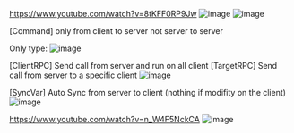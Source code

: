 https://www.youtube.com/watch?v=8tKFF0RP9Jw
![image](https://user-images.githubusercontent.com/20149493/236585117-4db657fb-06ba-40b0-8c65-3aacc415d71e.png)
![image](https://user-images.githubusercontent.com/20149493/236585172-6d5f9cc5-81dd-464b-9b4c-28d0f1447e57.png)


[Command] only from client to server not server to server

Only type:
![image](https://user-images.githubusercontent.com/20149493/236586584-6c67f14a-ff37-4709-9661-9d8dc36f65d8.png)


[ClientRPC] Send call from server and run on all client
[TargetRPC] Send call from server to a specific client
![image](https://user-images.githubusercontent.com/20149493/236587310-191a5162-1e74-4595-9410-4c3e0b1c1245.png)

[SyncVar] Auto Sync from server to client (nothing if modifity on the client)
![image](https://user-images.githubusercontent.com/20149493/236587606-be2ed32d-425e-408e-a613-cc3d1faacbd9.png)



https://www.youtube.com/watch?v=n_W4F5NckCA
![image](https://user-images.githubusercontent.com/20149493/236589189-a21e677f-0b72-4fa2-b6ec-cf37d40dd47f.png)
